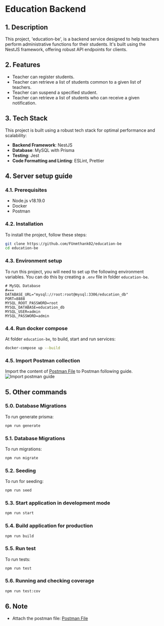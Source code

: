 # Education Backend

## 1. Description
This project, 'education-be', is a backend service designed to help teachers perform administrative functions for their students. It's built using the NestJS framework, offering robust API endpoints for clients.

## 2. Features
- Teacher can register students.
- Teacher can retrieve a list of students common to a given list of teachers.
- Teacher can suspend a specified student.
- Teacher can retrieve a list of students who can receive a given notification.

## 3. Tech Stack
This project is built using a robust tech stack for optimal performance and scalability:

- **Backend Framework**: NestJS
- **Database**: MySQL with Prisma
- **Testing**: Jest
- **Code Formatting and Linting**: ESLint, Prettier

## 4. Server setup guide
### 4.1. Prerequisites
- Node.js v18.19.0
- Docker
- Postman

### 4.2. Installation
To install the project, follow these steps:

```bash
git clone https://github.com/FUnmthank02/education-be
cd education-be
```

### 4.3. Environment setup

To run this project, you will need to set up the following environment variables. You can do this by creating a `.env` file in folder `education-be`.
```plaintext
# MySQL Database
#===
DATABASE_URL="mysql://root:root@mysql:3306/education_db"
PORT=8888
MYSQL_ROOT_PASSWORD=root
MYSQL_DATABASE=education_db
MYSQL_USER=admin
MYSQL_PASSWORD=admin
```

### 4.4. Run docker compose
At folder `education-be`, to build, start and run services:
```bash
docker-compose up --build
```

### 4.5. Import Postman collection
Import the content of [Postman File](./education-be.postman_collection.json) to Postman following guide.
![Import postman guide](./images/import-postman-guide.png)

## 5. Other commands

### 5.0. Database Migrations
To run generate prisma:
```bash
npm run generate
```

### 5.1. Database Migrations
To run migrations:
```bash
npm run migrate
```

### 5.2. Seeding
To run for seeding:
```bash
npm run seed
```
### 5.3. Start application in development mode
```bash
npm run start
```
### 5.4. Build application for production
```bash
npm run build
```

### 5.5. Run test
To run tests:
```bash
npm run test
```

### 5.6. Running and checking coverage
```bash
npm run test:cov
```

## 6. Note
- Attach the postman file: [Postman File](./education-be.postman_collection.json)